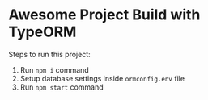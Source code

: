# Awesome Project Build with TypeORM

Steps to run this project:

1. Run `npm i` command
2. Setup database settings inside `ormconfig.env` file
3. Run `npm start` command
